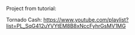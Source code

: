 Project from tutorial:

Tornado Cash: https://www.youtube.com/playlist?list=PL_SqG412uYVYtEM8B8xNccFyhrGsMV1MG
